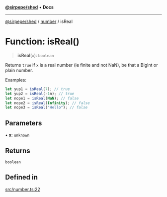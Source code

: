[**@sirpepe/shed**](../../README.md) • **Docs**

***

[@sirpepe/shed](../../README.md) / [number](../README.md) / isReal

# Function: isReal()

> **isReal**(`x`): `boolean`

Returns `true` if `x` is a real number (ie finite and not NaN), be that a
BigInt or plain number.

Examples:

```javascript
let yup1 = isReal(7); // true
let yup2 = isReal(-1n); // true
let nope1 = isReal(NaN); // false
let nope2 = isReal(Infinity); // false
let nope3 = isReal("Hello"); // false
```

## Parameters

• **x**: `unknown`

## Returns

`boolean`

## Defined in

[src/number.ts:22](https://github.com/SirPepe/shed/blob/36009fde0fee9ee53321ca81309876bbb49851e3/src/number.ts#L22)

